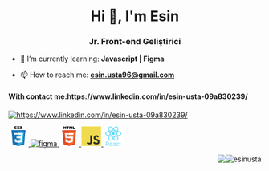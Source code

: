<h1 align="center">Hi 👋, I'm Esin</h1>
<h3 align="center">Jr. Front-end Geliştirici</h3>

- 🌱 I’m currently learning: **Javascript | Figma**

- 📫 How to reach me: **esin.usta96@gmail.com**

<h4 align="left">With contact me:https://www.linkedin.com/in/esin-usta-09a830239/</h4>
<p align="left">
<a href="https ://linkedin.com/in/https://www.linkedin.com/in/esin-usta-09a830239/" target="blank">                                                                   <img align="center" src="https://raw.githubusercontent.com/rahuldkjain/github-profile-readme-generator/master/src/images/icons/Social/linked-in-alt.svg" width= "40" height="40" alt="https://www.linkedin.com/in/esin-usta-09a830239/" yükseklik="30" genişlik="40" /></a>
</p>


<p align="left"> <a href="https://www.w3schools.com/css/" target="_blank" rel="noreferrer"> <img src="https://raw.githubusercontent.com/devicons/devicon/master/icons/css3/css3-original-wordmark.svg" alt="css3" width="40" height="40"/> </a> 
<a href="https:// www.figma.com/" target="_blank" rel="noreferrer"> <img src="https://www.vectorlogo.zone/logos/figma/figma-icon.svg" alt="figma" width= "40" height="40"/> </a> 
<a href="https://www.w3.org/html/" target="_blank" rel="noreferrer"> <img src="https://raw.githubusercontent.com/devicons/devicon/master/icons/html5/html5-original-wordmark.svg" alt="html5" width="40" height="40"/> </a> 
<a href="https:// Developer.mozilla.org/en-US/docs/Web/JavaScript" target="_blank" rel="noreferrer">
 <img src="https://raw.githubusercontent.com/devicons/devicon/master/icons/javascript/javascript-original.svg" alt="javascript" width="40" height="40"/> </a> 
<a href="https://reactjs.org/" target="_blank" rel= "noreferrer"> <img src="https://raw.githubusercontent.com/devicons/devicon/master/icons/react/react-original-wordmark.svg" alt="react" width="40" height=" 40"/> </a> </p>

<p><img align="right" src="https://github-readme-stats.vercel.app/api/top-langs?username=esinusta&show_icons=true&theme=tokyonight&locale=en&layout=compact" alt="esinusta" /></p>

<p> <img align="right" src="https://github-readme-stats.vercel.app/api?username=esinusta&show_icons=true&theme=tokyonight&locale=en" alt=" " /></p>
